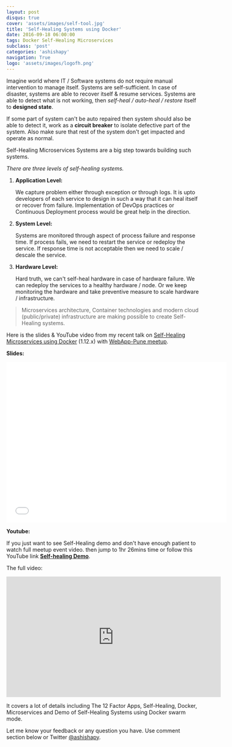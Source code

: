 ```yaml
---
layout: post
disqus: true
cover: 'assets/images/self-tool.jpg'
title: 'Self-Healing Systems using Docker'
date: 2016-09-18 06:00:00
tags: Docker Self-Healing Microservices
subclass: 'post'
categories: 'ashishapy'
navigation: True
logo: 'assets/images/logofh.png'
---
```


Imagine world where IT / Software systems do not require manual intervention to manage itself. Systems are self-sufficient. In case of disaster, systems are able to recover itself & resume services. Systems are able to detect what is not working, then *self-heal / auto-heal / restore* itself to **designed state**.

If some part of system can't be auto repaired then system should also be able to detect it, work as a **circuit breaker** to isolate defective part of the system. Also make sure that rest of the system don't get impacted and operate as normal.

Self-Healing Microservices Systems are a big step towards building such systems.

*There are three levels of self-healing systems.*

1. **Application Level:**

    We capture problem either through exception or through logs. It is upto developers of each service to design in such a way that it can heal itself or recover from failure. Implementation of DevOps practices or Continuous Deployment process would be great help in the direction.

2. **System Level:**

    Systems are monitored through aspect of process failure and response time. If process fails, we need to restart the service or redeploy the service. If response time is not acceptable then we need to scale / descale the service.

3. **Hardware Level:**

    Hard truth, we can't self-heal hardware in case of hardware failure. We can redeploy the services to a healthy hardware / node. Or we keep monitoring the hardware and take preventive measure to scale hardware / infrastructure.

> Microservices architecture, Container technologies and modern cloud (public/private) infrastructure are making possible to create Self-Healing systems.

Here is the slides & YouTube video from my recent talk on [Self-Healing Microservices using Docker](http://www.meetup.com/WebApp-Pune/events/233785424/) (1.12.x) with [WebApp-Pune meetup](http://www.meetup.com/WebApp-Pune/).

**Slides:**

<iframe src="//slides.com/ashishapy/self-healing-systems/embed" width="576" height="420" scrolling="no" frameborder="0" webkitallowfullscreen mozallowfullscreen allowfullscreen></iframe>

**Youtube:**

If you just want to see Self-Healing demo and don't have enough patient to watch full meetup event video. then jump to 1hr 26mins time or follow this YouTube link **[Self-healing Demo](https://youtu.be/eV3Ltw1qjNo?t=1h26m)**.

The full video:

<iframe width="560" height="315" src="https://www.youtube.com/embed/eV3Ltw1qjNo" frameborder="0" allowfullscreen></iframe>


It covers a lot of details including The 12 Factor Apps, Self-Healing, Docker, Microservices and Demo of Self-Healing Systems using Docker swarm mode.

Let me know your feedback or any question you have. Use comment section below or Twitter [@ashishapy](https://twitter.com/ashishapy).